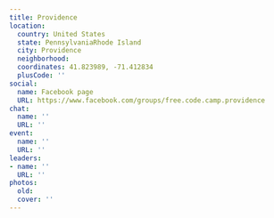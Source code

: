 ```yaml
---
title: Providence
location:
  country: United States
  state: PennsylvaniaRhode Island
  city: Providence
  neighborhood: 
  coordinates: 41.823989, -71.412834
  plusCode: ''
social:
  name: Facebook page
  URL: https://www.facebook.com/groups/free.code.camp.providence
chat:
  name: ''
  URL: ''
event:
  name: ''
  URL: ''
leaders:
- name: ''
  URL: ''
photos:
  old: 
  cover: ''
---
```

